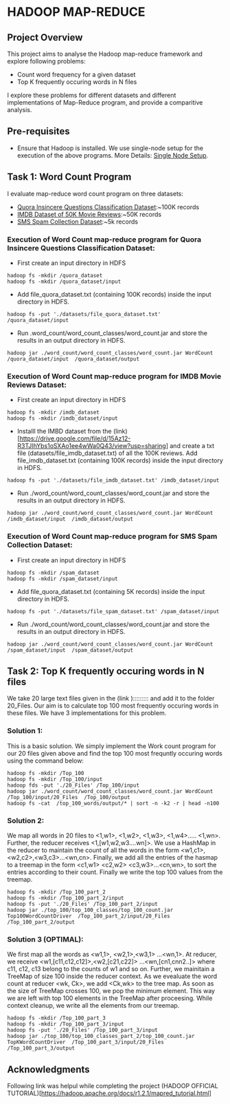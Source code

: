 # HADOOP MAP-REDUCE
## Project Overview
This project aims to analyse the Hadoop map-reduce framework and explore following problems:
* Count word frequency for a given dataset
* Top K frequently occuring words in N files

I explore these problems for different datasets and different implementations of Map-Reduce program, and provide a comparitive analysis.
## Pre-requisites
* Ensure that Hadoop is installed. We use single-node setup for the execution of the above programs. More Details: [Single Node Setup](https://github.com/matiassingers/awesome-readme).

## Task 1: Word Count Program
I evaluate map-reduce word count program on three datasets:
* [Quora Insincere Questions Classification Dataset](https://drive.google.com/file/d/1fcip8PgsrX7m4AFgvUPLaac5pZ79mpwX/view):~100K records
* [IMDB Dataset of 50K Movie Reviews](https://www.kaggle.com/lakshmi25npathi/imdb-dataset-of-50k-movie-reviews):~50K records
* [SMS Spam Collection Dataset](https://www.kaggle.com/uciml/sms-spam-collection-dataset):~5k records

### Execution of Word Count map-reduce program for Quora Insincere Questions Classification Dataset:
* First create an input directory in HDFS
```
hadoop fs -mkdir /quora_dataset
hadoop fs -mkdir /quora_dataset/input
```
* Add file_quora_dataset.txt (containing 100K records) inside the input directory in HDFS.
````
hadoop fs -put './datasets/file_quora_dataset.txt' /quora_dataset/input
````
* Run .word_count/word_count_classes/word_count.jar and store the results in an output directory in HDFS.
````
hadoop jar ./word_count/word_count_classes/word_count.jar WordCount  /quora_dataset/input  /quora_dataset/output
````

### Execution of Word Count map-reduce program for IMDB Movie Reviews Dataset:
* First create an input directory in HDFS
```
hadoop fs -mkdir /imdb_dataset
hadoop fs -mkdir /imdb_dataset/input
```
* Installl the IMBD dataset from the (link)[https://drive.google.com/file/d/15Az12-R3TJIhYbs1oSXAo1ee4wWa0Q43/view?usp=sharing] and create a txt file (datasets/file_imdb_dataset.txt) of all the 100K reviews. Add file_imdb_dataset.txt (containing 100K records) inside the input directory in HDFS.
````
hadoop fs -put './datasets/file_imdb_dataset.txt' /imdb_dataset/input
````
* Run ./word_count/word_count_classes/word_count.jar and store the results in an output directory in HDFS.
````
hadoop jar ./word_count/word_count_classes/word_count.jar WordCount  /imdb_dataset/input  /imdb_dataset/output
````
### Execution of Word Count map-reduce program for SMS Spam Collection Dataset:
* First create an input directory in HDFS
```
hadoop fs -mkdir /spam_dataset
hadoop fs -mkdir /spam_dataset/input
```
* Add file_quora_dataset.txt (containing 5K records) inside the input directory in HDFS.
````
hadoop fs -put './datasets/file_spam_dataset.txt' /spam_dataset/input
````
* Run ./word_count/word_count_classes/word_count.jar and store the results in an output directory in HDFS.
````
hadoop jar ./word_count/word_count_classes/word_count.jar WordCount  /spam_dataset/input  /spam_dataset/output
````
## Task 2: Top K frequently occuring words in N files
We take 20 large text files given in the (link )::::::::: and add it to the folder 20_Files. Our aim is to calculate top 100 most frequently occuring words in these files. We have 3 implementations for this problem.
### Solution 1:
This is a basic solution. We simply implement the Work count program for our 20 files given above and find the top 100 most frequntly occuring words using the command below:
````
hadoop fs -mkdir /Top_100
hadoop fs -mkdir /Top_100/input
hadoop fds -put './20_Files' /Top_100/input
hadoop jar ./word_count/word_count_classes/word_count.jar WordCount /Top_100/input/20_Files  /Top_100/output
hadoop fs -cat  /top_100_words/output/* | sort -n -k2 -r | head -n100
````
### Solution 2:
We map all words in 20 files to <1,w1>, <1,w2>, <1,w3>, <1,w4>..... <1,wn>. Further, the reducer receives <1,\[w1,w2,w3....wn\]>.
We use a HashMap in the reducer to maintain the count of all the words in the form <w1,c1>,<w2,c2>,<w3,c3>...<wn,cn>. 
Finally, we add all the entries of the hasmap to a treemap in the form <c1,w1> <c2,w2> <c3,w3>...<cn,wn>, to sort the entries according to their count. Finally we write the top 100 values from the treemap.
````
hadoop fs -mkdir /Top_100_part_2
hadoop fs -mkdir /Top_100_part_2/input
hadoop fs -put './20_Files' /Top_100_part_2/input
hadoop jar ./top_100/top_100_classes/top_100_count.jar Top100WordCountDriver  /Top_100_part_2/input/20_Files  /Top_100_part_2/output

````
### Solution 3 (OPTIMAL):
We first map all the words as <w1,1>, <w2,1>,<w3,1> ...<wn,1>. At reducer, we receive <w1,\[c11,c12,c12\]>,<w2,\[c21,c22\]> ...<wn,\[cn1,cnn2..\]> where c11, c12, c13 belong to the counts of w1 and so on. Further, we mainitain a TreeMap of size 100 inside the reducer context. As we evealuate the word count at reducer <wk, Ck>, we add <Ck,wk> to the tree map. As soon as the size of TreeMap crosses 100, we pop the minimum element. This way we are left with top 100 elements in the TreeMap after proceesing. While context cleanup, we write all the elements from our treemap. 
````
hadoop fs -mkdir /Top_100_part_3
hadoop fs -mkdir /Top_100_part_3/input
hadoop fs -put './20_Files' /Top_100_part_3/input
hadoop jar ./top_100/top_100_classes_part_2/top_100_count.jar TopKWordCountDriver  /Top_100_part_3/input/20_Files  /Top_100_part_3/output
````

## Acknowledgments
Following link was helpul while completing the project (HADOOP OFFICIAL TUTORIAL)[https://hadoop.apache.org/docs/r1.2.1/mapred_tutorial.html]

